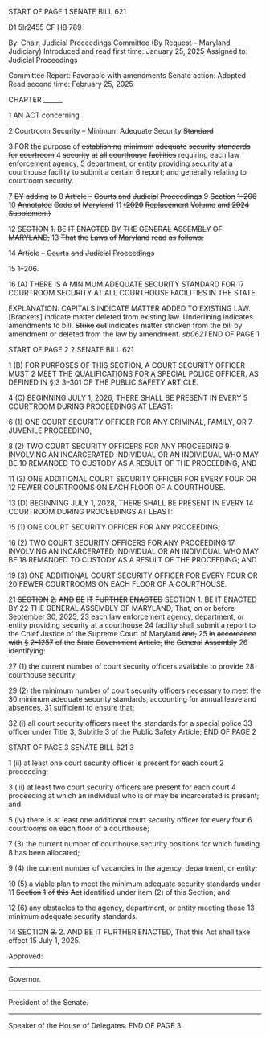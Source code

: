 START OF PAGE 1
SENATE BILL 621

D1 5lr2455
CF HB 789

By: Chair, Judicial Proceedings Committee (By Request – Maryland Judiciary)
Introduced and read first time: January 25, 2025
Assigned to: Judicial Proceedings

Committee Report: Favorable with amendments
Senate action: Adopted
Read second time: February 25, 2025

CHAPTER ______

1 AN ACT concerning

2 Courtroom Security – Minimum Adequate Security ~~Standard~~

3 FOR the purpose of ~~establishing~~ ~~minimum~~ ~~adequate~~ ~~security~~ ~~standards~~ ~~for~~ ~~courtroom~~
4 ~~security~~ ~~at~~ ~~all~~ ~~courthouse~~ ~~facilities~~ requiring each law enforcement agency,
5 department, or entity providing security at a courthouse facility to submit a certain
6 report; and generally relating to courtroom security.

7 ~~BY~~ ~~adding~~ ~~to~~
8 ~~Article~~ ~~–~~ ~~Courts~~ ~~and~~ ~~Judicial~~ ~~Proceedings~~
9 ~~Section~~ ~~1–206~~
10 ~~Annotated~~ ~~Code~~ ~~of~~ ~~Maryland~~
11 ~~(2020~~ ~~Replacement~~ ~~Volume~~ ~~and~~ ~~2024~~ ~~Supplement)~~

12 ~~SECTION~~ ~~1.~~ ~~BE~~ ~~IT~~ ~~ENACTED~~ ~~BY~~ ~~THE~~ ~~GENERAL~~ ~~ASSEMBLY~~ ~~OF~~ ~~MARYLAND,~~
13 ~~That~~ ~~the~~ ~~Laws~~ ~~of~~ ~~Maryland~~ ~~read~~ ~~as~~ ~~follows:~~

14 ~~Article~~ ~~–~~ ~~Courts~~ ~~and~~ ~~Judicial~~ ~~Proceedings~~

15 1–206.

16 (A) THERE IS A MINIMUM ADEQUATE SECURITY STANDARD FOR
17 COURTROOM SECURITY AT ALL COURTHOUSE FACILITIES IN THE STATE.

EXPLANATION: CAPITALS INDICATE MATTER ADDED TO EXISTING LAW.
[Brackets] indicate matter deleted from existing law.
Underlining indicates amendments to bill.
~~Strike~~ ~~out~~ indicates matter stricken from the bill by amendment or deleted from the law by
amendment. *sb0621*
END OF PAGE 1

START OF PAGE 2
2 SENATE BILL 621

1 (B) FOR PURPOSES OF THIS SECTION, A COURT SECURITY OFFICER MUST
2 MEET THE QUALIFICATIONS FOR A SPECIAL POLICE OFFICER, AS DEFINED IN §
3 3–301 OF THE PUBLIC SAFETY ARTICLE.

4 (C) BEGINNING JULY 1, 2026, THERE SHALL BE PRESENT IN EVERY
5 COURTROOM DURING PROCEEDINGS AT LEAST:

6 (1) ONE COURT SECURITY OFFICER FOR ANY CRIMINAL, FAMILY, OR
7 JUVENILE PROCEEDING;

8 (2) TWO COURT SECURITY OFFICERS FOR ANY PROCEEDING
9 INVOLVING AN INCARCERATED INDIVIDUAL OR AN INDIVIDUAL WHO MAY BE
10 REMANDED TO CUSTODY AS A RESULT OF THE PROCEEDING; AND

11 (3) ONE ADDITIONAL COURT SECURITY OFFICER FOR EVERY FOUR OR
12 FEWER COURTROOMS ON EACH FLOOR OF A COURTHOUSE.

13 (D) BEGINNING JULY 1, 2028, THERE SHALL BE PRESENT IN EVERY
14 COURTROOM DURING PROCEEDINGS AT LEAST:

15 (1) ONE COURT SECURITY OFFICER FOR ANY PROCEEDING;

16 (2) TWO COURT SECURITY OFFICERS FOR ANY PROCEEDING
17 INVOLVING AN INCARCERATED INDIVIDUAL OR AN INDIVIDUAL WHO MAY BE
18 REMANDED TO CUSTODY AS A RESULT OF THE PROCEEDING; AND

19 (3) ONE ADDITIONAL COURT SECURITY OFFICER FOR EVERY FOUR OR
20 FEWER COURTROOMS ON EACH FLOOR OF A COURTHOUSE.

21 ~~SECTION~~ ~~2.~~ ~~AND~~ ~~BE~~ ~~IT~~ ~~FURTHER~~ ~~ENACTED~~ SECTION 1. BE IT ENACTED BY
22 THE GENERAL ASSEMBLY OF MARYLAND, That, on or before September 30, 2025,
23 each law enforcement agency, department, or entity providing security at a courthouse
24 facility shall submit a report to the Chief Justice of the Supreme Court of Maryland ~~and,~~
25 ~~in~~ ~~accordance~~ ~~with~~ ~~§~~ ~~2–1257~~ ~~of~~ ~~the~~ ~~State~~ ~~Government~~ ~~Article,~~ ~~the~~ ~~General~~ ~~Assembly~~
26 identifying:

27 (1) the current number of court security officers available to provide
28 courthouse security;

29 (2) the minimum number of court security officers necessary to meet the
30 minimum adequate security standards, accounting for annual leave and absences,
31 sufficient to ensure that:

32 (i) all court security officers meet the standards for a special police
33 officer under Title 3, Subtitle 3 of the Public Safety Article;
END OF PAGE 2

START OF PAGE 3
SENATE BILL 621 3

1 (ii) at least one court security officer is present for each court
2 proceeding;

3 (iii) at least two court security officers are present for each court
4 proceeding at which an individual who is or may be incarcerated is present; and

5 (iv) there is at least one additional court security officer for every four
6 courtrooms on each floor of a courthouse;

7 (3) the current number of courthouse security positions for which funding
8 has been allocated;

9 (4) the current number of vacancies in the agency, department, or entity;

10 (5) a viable plan to meet the minimum adequate security standards ~~under~~
11 ~~Section~~ ~~1~~ ~~of~~ ~~this~~ ~~Act~~ identified under item (2) of this Section; and

12 (6) any obstacles to the agency, department, or entity meeting those
13 minimum adequate security standards.

14 SECTION ~~3.~~ 2. AND BE IT FURTHER ENACTED, That this Act shall take effect
15 July 1, 2025.

Approved:

________________________________________________________________________________
Governor.

________________________________________________________________________________
President of the Senate.

________________________________________________________________________________
Speaker of the House of Delegates.
END OF PAGE 3